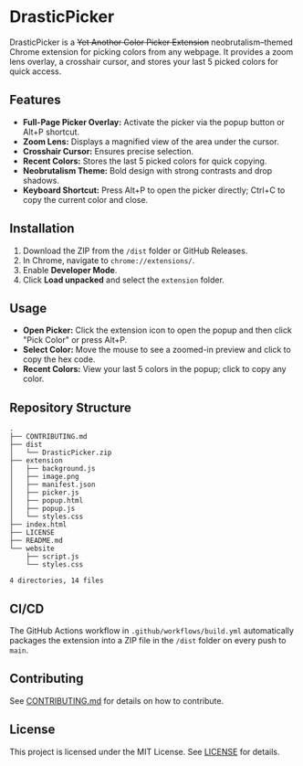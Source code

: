 # DrasticPicker

DrasticPicker is a ~~Yet Anothor Color Picker Extension~~ neobrutalism–themed Chrome extension for picking colors from any webpage. It provides a zoom lens overlay, a crosshair cursor, and stores your last 5 picked colors for quick access.

## Features

- **Full-Page Picker Overlay:** Activate the picker via the popup button or Alt+P shortcut.
- **Zoom Lens:** Displays a magnified view of the area under the cursor.
- **Crosshair Cursor:** Ensures precise selection.
- **Recent Colors:** Stores the last 5 picked colors for quick copying.
- **Neobrutalism Theme:** Bold design with strong contrasts and drop shadows.
- **Keyboard Shortcut:** Press Alt+P to open the picker directly; Ctrl+C to copy the current color and close.

## Installation

1. Download the ZIP from the `/dist` folder or GitHub Releases.
2. In Chrome, navigate to `chrome://extensions/`.
3. Enable **Developer Mode**.
4. Click **Load unpacked** and select the `extension` folder.

## Usage

- **Open Picker:** Click the extension icon to open the popup and then click "Pick Color" or press Alt+P.
- **Select Color:** Move the mouse to see a zoomed-in preview and click to copy the hex code.
- **Recent Colors:** View your last 5 colors in the popup; click to copy any color.

## Repository Structure

```
.
├── CONTRIBUTING.md
├── dist
│   └── DrasticPicker.zip
├── extension
│   ├── background.js
│   ├── image.png
│   ├── manifest.json
│   ├── picker.js
│   ├── popup.html
│   ├── popup.js
│   └── styles.css
├── index.html
├── LICENSE
├── README.md
└── website
    ├── script.js
    └── styles.css

4 directories, 14 files

```

## CI/CD

The GitHub Actions workflow in `.github/workflows/build.yml` automatically packages the extension into a ZIP file in the `/dist` folder on every push to `main`.

## Contributing

See [CONTRIBUTING.md](CONTRIBUTING.md) for details on how to contribute.

## License

This project is licensed under the MIT License. See [LICENSE](LICENSE) for details.
